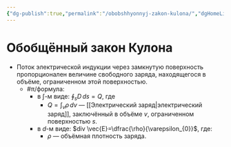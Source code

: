 ```yaml
---
{"dg-publish":true,"permalink":"/obobshhyonnyj-zakon-kulona/","dgHomeLink":true,"dgPassFrontmatter":false}
---
```



# Обобщённый закон Кулона

- Поток электрической индукции через замкнутую поверхность пропорционален величине свободного заряда, находящегося в объёме, ограниченном этой поверхностью.
	- #π/формула:
		- в $\int$-м виде: ${\displaystyle \oint_{s} D \, ds = Q}$, где
			- ${\displaystyle Q=\int_{v} \rho \, dv}$ — [[Электрический заряд|электрический заряд]], заключённый в объёме $v$, ограниченном поверхностью $s$.
		- в $d$-м виде: $div \vec{E}=\dfrac{\rho}{\varepsilon_{0}}$, где:
			- $\rho$ — объёмная плотность заряда.

